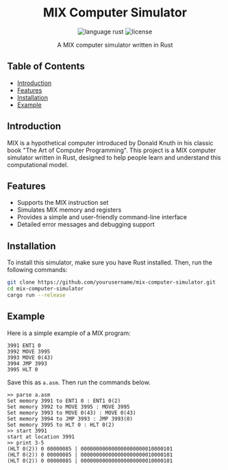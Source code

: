 <h1 align="center">MIX Computer Simulator</h1>

<p align="center">
  <img src="https://img.shields.io/badge/language-rust-orange.svg" alt="language rust">
  <img src="https://img.shields.io/github/license/ozqs/mixe" alt="license">
</p>

<p align="center">A MIX computer simulator written in Rust</p>

## Table of Contents

- [Introduction](#introduction)
- [Features](#features)
- [Installation](#installation)
- [Example](#example)

## Introduction

MIX is a hypothetical computer introduced by Donald Knuth in his classic book "The Art of Computer Programming". This project is a MIX computer simulator written in Rust, designed to help people learn and understand this computational model.

## Features

- Supports the MIX instruction set
- Simulates MIX memory and registers
- Provides a simple and user-friendly command-line interface
- Detailed error messages and debugging support

## Installation

To install this simulator, make sure you have Rust installed. Then, run the following commands:

```bash
git clone https://github.com/yourusername/mix-computer-simulator.git
cd mix-computer-simulator
cargo run --release
```

## Example

Here is a simple example of a MIX program:
```assembly
3991 ENT1 0
3992 MOVE 3995
3993 MOVE 0(43)
3994 JMP 3993
3995 HLT 0
```

Save this as `a.asm`.
Then run the commands below.

```
>> parse a.asm
Set memory 3991 to ENT1 0 : ENT1 0(2)
Set memory 3992 to MOVE 3995 : MOVE 3995
Set memory 3993 to MOVE 0(43) : MOVE 0(43)
Set memory 3994 to JMP 3993 : JMP 3993(0)
Set memory 3995 to HLT 0 : HLT 0(2)
>> start 3991
start at location 3991
>> print 3-5
(HLT 0(2)) 0 00000085 | 000000000000000000000010000101
(HLT 0(2)) 0 00000085 | 000000000000000000000010000101
(HLT 0(2)) 0 00000085 | 000000000000000000000010000101
```
